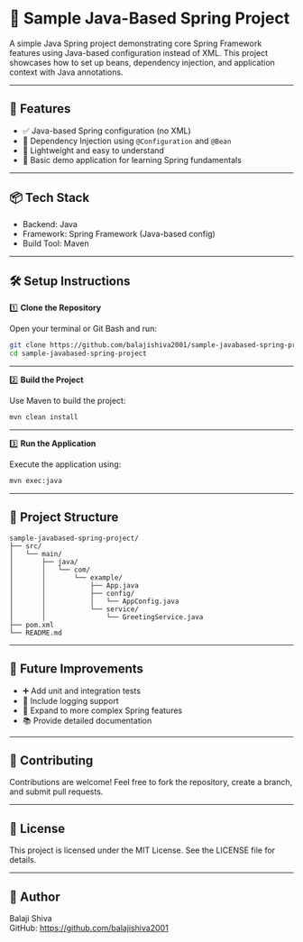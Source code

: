 # 🌱 Sample Java-Based Spring Project

A simple Java Spring project demonstrating core Spring Framework features using Java-based configuration instead of XML. This project showcases how to set up beans, dependency injection, and application context with Java annotations.

---

## 🔧 Features

- ✅ Java-based Spring configuration (no XML)
- 🧩 Dependency Injection using `@Configuration` and `@Bean`
- 🚀 Lightweight and easy to understand
- 🧪 Basic demo application for learning Spring fundamentals

---

## 📦 Tech Stack

- Backend: Java  
- Framework: Spring Framework (Java-based config)  
- Build Tool: Maven  

---

## 🛠️ Setup Instructions

1️⃣ **Clone the Repository**

Open your terminal or Git Bash and run:
```bash
git clone https://github.com/balajishiva2001/sample-javabased-spring-project.git  
cd sample-javabased-spring-project
```

---
2️⃣ **Build the Project**

Use Maven to build the project:
```bash
mvn clean install
```

---
3️⃣ **Run the Application**

Execute the application using:
```bash
mvn exec:java
```

---

## 📂 Project Structure
```
sample-javabased-spring-project/  
├── src/  
│   └── main/  
│       ├── java/  
│       │   └── com/  
│       │       └── example/  
│       │           ├── App.java  
│       │           ├── config/  
│       │           │   └── AppConfig.java  
│       │           └── service/  
│       │               └── GreetingService.java  
├── pom.xml  
└── README.md  
```

---

## 📌 Future Improvements

- ➕ Add unit and integration tests  
- 📄 Include logging support  
- 🧪 Expand to more complex Spring features  
- 📚 Provide detailed documentation  

---

## 🤝 Contributing

Contributions are welcome! Feel free to fork the repository, create a branch, and submit pull requests.

---

## 📜 License

This project is licensed under the MIT License. See the LICENSE file for details.

---

## 🙋 Author

Balaji Shiva  
GitHub: https://github.com/balajishiva2001
